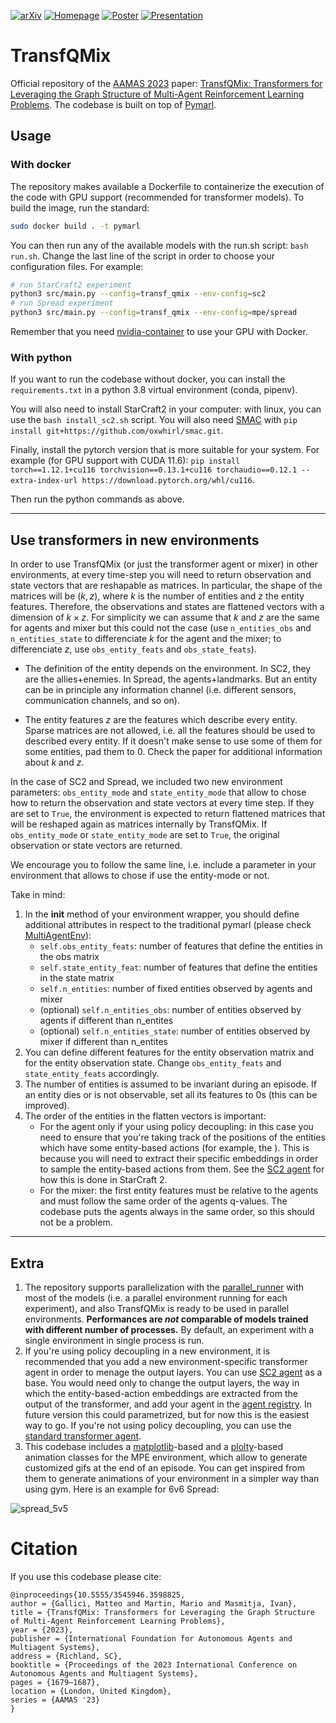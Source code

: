 [![arXiv](https://img.shields.io/badge/arXiv-2301.05334-b31b1b.svg)](https://arxiv.org/abs/2301.05334)
[![Homepage](https://img.shields.io/badge/Project-Homepage-0077B5.svg)](https://mttga.github.io/pymarl_transformers/)
[![Poster](https://img.shields.io/badge/View-Poster-008037.svg)](https://mttga.github.io/pymarl_transformers/poster/index.html)
[![Presentation](https://img.shields.io/badge/View-Presentation-FFD700.svg)](https://mttga.github.io/pymarl_transformers/presentation/index.html)

# TransfQMix

Official repository of the [AAMAS 2023](https://aamas2023.soton.ac.uk/) paper: [TransfQMix: Transformers for Leveraging the Graph Structure of
Multi-Agent Reinforcement Learning Problems](https://arxiv.org/abs/2301.05334). The codebase is built on top of [Pymarl](https://github.com/oxwhirl/pymarl). 

## Usage 

### With docker
The repository makes available a Dockerfile to containerize the execution of the code with GPU support (recommended for transformer models). To build the image, run the standard:

```bash
sudo docker build . -t pymarl
```

You can then run any of the available models with the run.sh script: ```bash run.sh```. Change the last line of the script in order to choose your configuration files. For example:

```bash
# run StarCraft2 experiment
python3 src/main.py --config=transf_qmix --env-config=sc2
# run Spread experiment
python3 src/main.py --config=transf_qmix --env-config=mpe/spread
```

Remember that you need [nvidia-container](https://docs.nvidia.com/datacenter/cloud-native/container-toolkit/install-guide.html#installation-guide) to use your GPU with Docker. 

### With python
If you want to run the codebase without docker, you can install the ```requirements.txt``` in a python 3.8 virtual environment (conda, pipenv). 

You will also need to install StarCraft2 in your computer: with linux, you can use the ```bash install_sc2.sh``` script. You will also need [SMAC](https://github.com/oxwhirl/smac.git) with ```pip install git+https://github.com/oxwhirl/smac.git```. 

Finally, install the pytorch version that is more suitable for your system. For example (for GPU support with CUDA 11.6): ```pip install torch==1.12.1+cu116 torchvision==0.13.1+cu116 torchaudio==0.12.1 --extra-index-url https://download.pytorch.org/whl/cu116```.

Then run the python commands as above. 

***

## Use transformers in new environments

In order to use TransfQMix (or just the transformer agent or mixer) in other environments, at every time-step you will need to return observation and state vectors that are reshapable as matrices. In particular, the shape of the matrices will be $(k, z)$, where $k$ is the number of entities and $z$ the entity features. Therefore, the observations and states are flattened vectors with a dimension of $k \times z$. For simplicity we can assume that $k$ and $z$ are the same for agents and mixer but this could not the case (use ```n_entities_obs``` and ```n_entities_state``` to differenciate $k$ for the agent and the mixer; to differenciate $z$, use ```obs_entity_feats``` and ```obs_state_feats```).

- The definition of the entity depends on the environment. In SC2, they are the allies+enemies. In Spread, the agents+landmarks. But an entity can be in principle any information channel (i.e. different sensors, communication channels, and so on). 

- The entity features $z$ are the features which describe every entity. Sparse matrices are not allowed, i.e. all the features should be used to described every entity. If it doesn't make sense to use some of them for some entities, pad them to 0. Check the paper for additional information about $k$ and $z$.

In the case of SC2 and Spread, we included two new environment parameters: ```obs_entity_mode``` and ```state_entity_mode``` that allow to chose how to return the observation and state vectors at every time step. If they are set to ```True```, the environment is expected to return flattened matrices that will be reshaped again as matrices internally by TransfQMix. If ```obs_entity_mode``` or ```state_entity_mode``` are set to ```True```, the original observation or state vectors are returned.

We encourage you to follow the same line, i.e. include a parameter in your environment that allows to chose if use the entity-mode or not. 

Take in mind:
1. In the __init__ method of your environment wrapper, you should define additional attributes in respect to the traditional pymarl (please check [MultiAgentEnv](src/envs/multiagentenv.py)):
    - ```self.obs_entity_feats```: number of features that define the entities in the obs matrix
    - ```self.state_entity_feat```: number of features that define the entities in the state matrix
    - ```self.n_entities```: number of fixed entities observed by agents and mixer
    - (optional) ```self.n_entities_obs```: number of entities observed by agents if different than n_entites
    - (optional) ```self.n_entities_state```: number of entities observed by mixer if different than n_entites
2. You can define different features for the entity observation matrix and for the entity observation state. Change ```obs_entity_feats``` and ```state_entity_feats``` accordingly.
3. The number of entities is assumed to be invariant during an episode. If an entity dies or is not observable, set all its features to 0s (this can be improved). 
4. The order of the entities in the flatten vectors is important:
    - For the agent only if your using policy decoupling: in this case you need to ensure that you're taking track of the positions of the entities which have some entity-based actions (for example, the ). This is because you will need to extract their specific embeddings in order to sample the entity-based actions from them. See the [SC2 agent](src/modules/agents/n_transf_agent_smac.py) for how this is done in StarCraft 2. 
    - For the mixer: the first entity features must be relative to the agents and must follow the same order of the agents q-values. The codebase puts the agents always in the same order, so this should not be a problem. 

***

## Extra

1. The repository supports parallelization with the [parallel_runner](src/runners/parallel_runner.py) with most of the models (i.e. a parallel environment running for each experiment), and also TransfQMix is ready to be used in parallel environments. **Performances are *not* comparable of models trained with different number of processes.** By default, an experiment with a single environment in single process is run. 
2. If you're using policy decoupling in a new environment, it is recommended that you add a new environment-specific transformer agent in order to menage the output layers. You can use [SC2 agent](src/modules/agents/n_transf_agent_smac.py) as a base. You would need only to change the output layers, the way in which the entity-based-action embeddings are extracted from the output of the transformer, and add your agent in the [agent registry](src/modules/agents/__init__.py). In future version this could parametrized, but for now this is the easiest way to go. If you're not using  policy decoupling, you can use the [standard transformer agent](src/modules/agents/n_transf_agent.py).
3. This codebase includes a [matplotlib](src/envs/mpe/animate/pyplot_animator.py)-based and a [plolty](src/envs/mpe/animate/plotly_animator.py)-based animation classes for the MPE environment, which allow to generate customized gifs at the end of an episode. You can get inspired from them to generate animations of your environment in a simpler way than using gym. Here is an example for 6v6 Spread:

![spread_5v5](https://s9.gifyu.com/images/animation_5v5.gif)

# Citation
If you use this codebase please cite:

```
@inproceedings{10.5555/3545946.3598825,
author = {Gallici, Matteo and Martin, Mario and Masmitja, Ivan},
title = {TransfQMix: Transformers for Leveraging the Graph Structure of Multi-Agent Reinforcement Learning Problems},
year = {2023},
publisher = {International Foundation for Autonomous Agents and Multiagent Systems},
address = {Richland, SC},
booktitle = {Proceedings of the 2023 International Conference on Autonomous Agents and Multiagent Systems},
pages = {1679–1687},
location = {London, United Kingdom},
series = {AAMAS '23}
}
```
